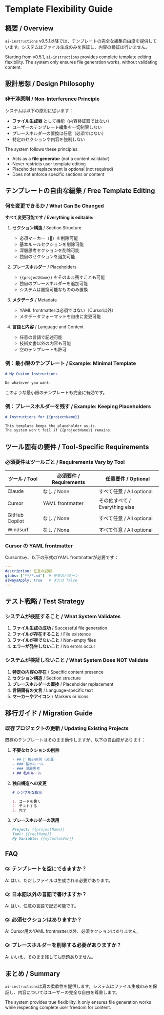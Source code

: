 # Template Flexibility Guide

## 概要 / Overview

`ai-instructions` v0.5.1以降では、テンプレートの完全な編集自由度を提供しています。システムはファイル生成のみを保証し、内容の検証は行いません。

Starting from v0.5.1, `ai-instructions` provides complete template editing flexibility. The system only ensures file generation works, without validating content.

## 設計思想 / Design Philosophy

### 非干渉原則 / Non-Interference Principle

システムは以下の原則に従います：
- **ファイル生成器** として機能（内容検証器ではない）
- ユーザーのテンプレート編集を一切制限しない
- プレースホルダーの置換は任意（必須ではない）
- 特定のセクションや内容を強制しない

The system follows these principles:
- Acts as a **file generator** (not a content validator)
- Never restricts user template editing
- Placeholder replacement is optional (not required)
- Does not enforce specific sections or content

## テンプレートの自由な編集 / Free Template Editing

### 何を変更できるか / What Can Be Changed

**すべて変更可能です / Everything is editable:**

1. **セクション構造** / Section Structure
   - 必須マーカー（🚨）を削除可能
   - 基本ルールセクションを削除可能
   - 深層思考セクションを削除可能
   - 独自のセクションを追加可能

2. **プレースホルダー** / Placeholders
   - `{{projectName}}` をそのまま残すことも可能
   - 独自のプレースホルダーを追加可能
   - システムは置換可能なもののみ置換

3. **メタデータ** / Metadata
   - YAML frontmatterは必須ではない（Cursor以外）
   - メタデータフォーマットを自由に変更可能

4. **言語と内容** / Language and Content
   - 任意の言語で記述可能
   - 技術文書以外の内容も可能
   - 空のテンプレートも許可

### 例：最小限のテンプレート / Example: Minimal Template

```markdown
# My Custom Instructions

Do whatever you want.
```

このような最小限のテンプレートも完全に有効です。

### 例：プレースホルダーを残す / Example: Keeping Placeholders

```markdown
# Instructions for {{projectName}}

This template keeps the placeholder as-is.
The system won't fail if {{projectName}} remains.
```

## ツール固有の要件 / Tool-Specific Requirements

### 必須要件はツールごと / Requirements Vary by Tool

| ツール / Tool | 必須要件 / Requirements | 任意要件 / Optional |
|--------------|------------------------|-------------------|
| Claude | なし / None | すべて任意 / All optional |
| Cursor | YAML frontmatter | その他すべて / Everything else |
| GitHub Copilot | なし / None | すべて任意 / All optional |
| Windsurf | なし / None | すべて任意 / All optional |

### Cursor の YAML frontmatter

Cursorのみ、以下の形式のYAML frontmatterが必要です：

```yaml
---
description: 任意の説明
globs: ["**/*.md"]  # 任意のパターン
alwaysApply: true   # または false
---
```

## テスト戦略 / Test Strategy

### システムが検証すること / What System Validates

1. **ファイル生成の成功** / Successful file generation
2. **ファイルが存在すること** / File existence
3. **ファイルが空でないこと** / Non-empty files
4. **エラーが発生しないこと** / No errors occur

### システムが検証しないこと / What System Does NOT Validate

1. **特定の内容の存在** / Specific content presence
2. **セクション構造** / Section structure  
3. **プレースホルダーの置換** / Placeholder replacement
4. **言語固有の文言** / Language-specific text
5. **マーカーやアイコン** / Markers or icons

## 移行ガイド / Migration Guide

### 既存プロジェクトの更新 / Updating Existing Projects

既存のテンプレートはそのまま動作しますが、以下の自由度があります：

1. **不要なセクションの削除**
   ```diff
   - ## 🚨 核心原則（必須）
   - ### 基本ルール
   - ### 深層思考
   + ## 私のルール
   ```

2. **独自構造への変更**
   ```markdown
   # シンプルな指示

   1. コードを書く
   2. テストする
   3. 完了
   ```

3. **プレースホルダーの活用**
   ```markdown
   Project: {{projectName}}
   Tool: {{toolName}}
   My Variable: {{myCustomVar}}
   ```

## FAQ

### Q: テンプレートを空にできますか？
A: はい、ただしファイルは生成される必要があります。

### Q: 日本語以外の言語で書けますか？
A: はい、任意の言語で記述可能です。

### Q: 必須セクションはありますか？
A: Cursor用のYAML frontmatter以外、必須セクションはありません。

### Q: プレースホルダーを削除する必要がありますか？
A: いいえ、そのまま残しても問題ありません。

## まとめ / Summary

`ai-instructions`は真の柔軟性を提供します。システムはファイル生成のみを保証し、内容についてはユーザーの完全な自由を尊重します。

The system provides true flexibility. It only ensures file generation works while respecting complete user freedom for content.